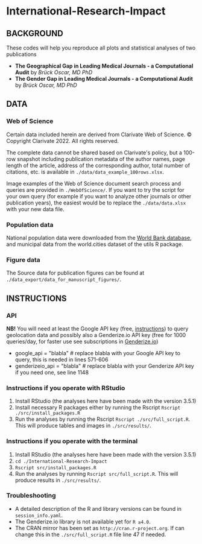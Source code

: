 # International-Research-Impact

## BACKGROUND
These codes will help you reproduce all plots and statistical analyses of two publications  
- **The Geographical Gap in Leading Medical Journals - a Computational Audit** by *Brück Oscar, MD PhD*  
- **The Gender Gap in Leading Medical Journals - a Computational Audit** by *Brück Oscar, MD PhD*  


## DATA
### Web of Science
Certain data included herein are derived from Clarivate Web of Science. © Copyright Clarivate 2022. All rights reserved.  

The complete data cannot be shared based on Clarivate's policy, but a 100-row snapshot including publication metadata of the author names, page length of the article, address of the corresponding author, total number of citations, etc. is available in `./data/data_example_100rows.xlsx`.  

Image examples of the Web of Science document search process and queries are provided in `./WebOfScience/`. If you want to try the script for your own query (for example if you want to analyze other journals or other publication years), the easiest would be to replace the `./data/data.xlsx` with your new data file.

### Population data
National population data were downloaded from the [World Bank database](https://data.worldbank.org/indicator/SP.POP.TOTL), and municipal data from the world.cities dataset of the utils R package.

### Figure data
The Source data for publication figures can be found at `./data_export/data_for_manuscript_figures/`.


## INSTRUCTIONS

### API
**NB!** You will need at least the Google API key (free, [instructions](https://developers.google.com/maps/documentation/places/web-service/cloud-setup)) to query geolocation data and possibly also a Genderize.io API key (free for 1000 queries/day, for faster use see subscriptions in [Genderize.io](https://store.genderize.io/usage))
- google_api = "blabla"              # replace blabla with your Google API key to query, this is needed in lines 571-606  
- genderizeio_api = "blabla"         # replace blabla with your Genderize API key if you need one, see line 1148

### Instructions if you operate with RStudio
1. Install RStudio (the analyses here have been made with the version 3.5.1)
2. Install necessary R packages either by running the Rscript `Rscript ./src/install_packages.R`
3. Run the analyses by running the Rscript `Rscript ./src/full_script.R`. This will produce tables and images in `./src/results/`.

### Instructions if you operate with the terminal
1. Install RStudio (the analyses here have been made with the version 3.5.1)
2. `cd ./International-Research-Impact`
3. `Rscript src/install_packages.R`
4. Run the analyses by running `Rscript src/full_script.R`. This will produce results in `./src/results/`.

### Troubleshooting
- A detailed description of the R and library versions can be found in `session_info.yaml`.
- The Genderize.io library is not available yet for `R ≥4.0`.
- The CRAN mirror has been set as `http://cran.r-project.org`. If can change this in the `./src/full_script.R` file line 47 if needed.